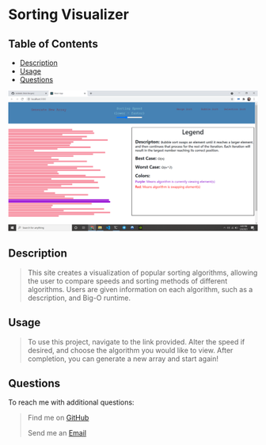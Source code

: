 # Sorting Visualizer
    
## Table of Contents
- [Description](#Description)
- [Usage](#Usage)
- [Questions](#Questions)

<img src= "./app/src/utils/screenshot.png" alt= "screenshot">

## Description
> This site creates a visualization of popular sorting algorithms, allowing the user to compare speeds and sorting methods of different algorithms. Users are given information on each algorithm, such as a description, and Big-O runtime. 

## Usage
> To use this project, navigate to the link provided. Alter the speed if desired, and choose the algorithm you would like to view. After completion, you can generate a new array and start again!

## Questions
To reach me with additional questions:
>
> Find me on [GitHub](https://github.com/nickkdb)
>
> Send me an [Email](mailto:nborges.dev@gmail.com)
